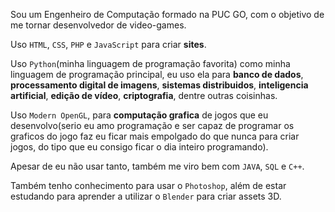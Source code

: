 
Sou um Engenheiro de Computação formado na PUC GO, com o objetivo de me tornar desenvolvedor de video-games.

Uso <code>HTML</code>, <code>CSS</code>, <code>PHP</code> e <code>JavaScript</code> para criar <b>sites</b>.

Uso <code>Python</code>(minha linguagem de programação favorita) como minha linguagem de programação principal, eu uso ela para <b>banco de dados</b>, <b>processamento digital de imagens</b>, <b>sistemas distribuidos</b>, <b>inteligencia artificial</b>, <b>edição de vídeo</b>, <b>criptografia</b>, dentre outras coisinhas.

Uso <code>Modern OpenGL</code>, para <b>computação grafica</b> de jogos que eu desenvolvo(serio eu amo programação e ser capaz de programar os graficos do jogo faz eu ficar mais empolgado do que nunca para criar jogos, do tipo que eu consigo ficar o dia inteiro programando).

Apesar de eu não usar tanto, também me viro bem com <code>JAVA</code>, <code>SQL</code> e <code>C++</code>.

Também tenho conhecimento para usar o <code>Photoshop</code>, além de estar estudando para aprender a utilizar o <code>Blender</code> para criar assets 3D.
